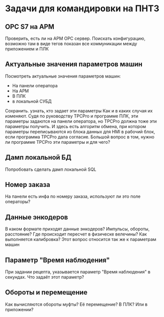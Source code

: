 # Задачи для командировки на ПНТЗ

## OPC S7 на АРМ
Проверить, есть ли на АРМ OPC сервер. Поискать конфигурацию, возможно там в виде тегов показан все коммуникации между приложением и ПЛК

## Актуальные значения параметров машин
Посмотреть актуальные значения параметров машин:
- На панели оператора
- На АРМ
- В ПЛК
- в локальной СУБД

Сохранить. узнать, кто задает эти параметры Как и в каких случая их изменяют.
Судя по руководству TPCPro и программе ПЛК, эти параметры задаются на панели оператора, но TPCPro должна тоже эти параметры получить. И здесь есть алгоритм обмена, при котором параметры переписываются из блока данных для HMI в рабочий блок, если программа TPCPro дала согласие.
Большой вопрос в том, нужно ли программе TPCPro эти параметры и для чего?

## Дамп локальной БД
Попробовать сделать дамп локальной SQL

## Номер заказа
На панели есть инфа по номеру заказа, используют ли это поле операторы?

## Данные энкодеров
В каком формате приходят данные энкодеров? Импульсы, обороты, расстояние? Где происходит пересчет в физическе велечины? Как выполняется калибровка?
Этот вопрос относится так же к параметрам машин

## Параметр "Время наблюдения"
При задании рецепта, указывается параметр "Время наблюдения" в секундах. Что задаёт этот параметр?

## Обороты и перемещение
Как вычисляются обороты муфты? Её перемещение? В ПЛК? Или в приложении?